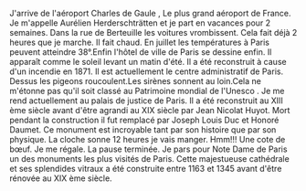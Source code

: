 J'arrive de l'aéroport Charles de Gaule , Le plus grand aéroport de France. Je m'appelle Aurélien Herderschträtten et je part en vacances pour 2 semaines. Dans la rue de Berteuille les voitures vrombissent. Cela fait déjà 2 heures que je marche. Il fait chaud. En juillet les températures à Paris peuvent atteindre 38°.Enfin l'hôtel de ville de Paris se dessine enfin. Il apparaît comme le soleil levant un matin d'été. Il a été reconstruit à cause d'un incendie  en 1871. Il est actuellement le centre administratif de Paris. Dessus les pigeons roucoulent.Les sirènes sonnent au loin.Cela ne m'étonne pas qu'il soit classé au Patrimoine mondial de l'Unesco
. Je me rend actuellement au palais de justice de Paris. Il a été reconstruit au XIII ème siècle avant d'être agrandi au XIX siècle par Jean Nicolat Huyot. Mort pendant la construction il fut remplacé par Joseph Louis Duc et Honoré Daumet. Ce monument est incroyable tant par son histoire que par son physique. La cloche sonne 12 heures je vais manger. Hmm!!! Une cote de bœuf. Je me régale. La pause terminée. Je pars pour Note Dame de Paris un des monuments les plus visités de Paris. Cette majestueuse cathédrale et ses splendides vitraux a été construite entre 1163 et 1345 avant d'être rénovée au XIX ème siècle.

